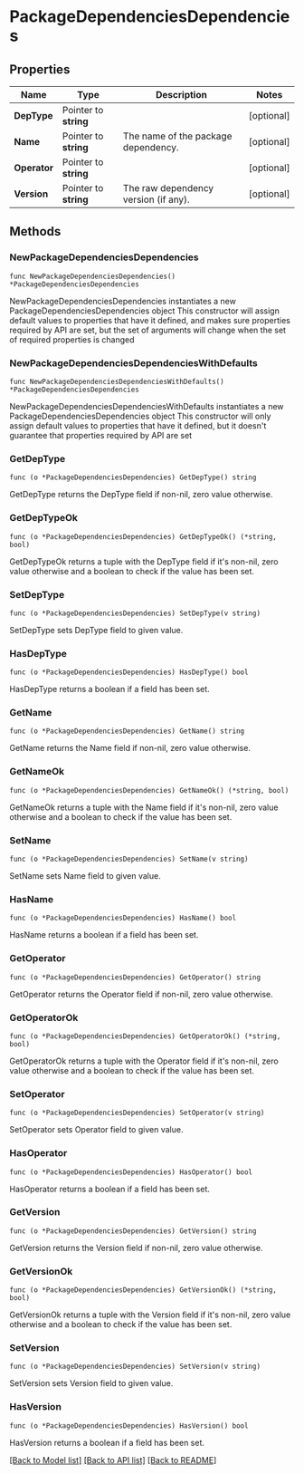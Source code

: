 # PackageDependenciesDependencies

## Properties

Name | Type | Description | Notes
------------ | ------------- | ------------- | -------------
**DepType** | Pointer to **string** |  | [optional] 
**Name** | Pointer to **string** | The name of the package dependency. | [optional] 
**Operator** | Pointer to **string** |  | [optional] 
**Version** | Pointer to **string** | The raw dependency version (if any). | [optional] 

## Methods

### NewPackageDependenciesDependencies

`func NewPackageDependenciesDependencies() *PackageDependenciesDependencies`

NewPackageDependenciesDependencies instantiates a new PackageDependenciesDependencies object
This constructor will assign default values to properties that have it defined,
and makes sure properties required by API are set, but the set of arguments
will change when the set of required properties is changed

### NewPackageDependenciesDependenciesWithDefaults

`func NewPackageDependenciesDependenciesWithDefaults() *PackageDependenciesDependencies`

NewPackageDependenciesDependenciesWithDefaults instantiates a new PackageDependenciesDependencies object
This constructor will only assign default values to properties that have it defined,
but it doesn't guarantee that properties required by API are set

### GetDepType

`func (o *PackageDependenciesDependencies) GetDepType() string`

GetDepType returns the DepType field if non-nil, zero value otherwise.

### GetDepTypeOk

`func (o *PackageDependenciesDependencies) GetDepTypeOk() (*string, bool)`

GetDepTypeOk returns a tuple with the DepType field if it's non-nil, zero value otherwise
and a boolean to check if the value has been set.

### SetDepType

`func (o *PackageDependenciesDependencies) SetDepType(v string)`

SetDepType sets DepType field to given value.

### HasDepType

`func (o *PackageDependenciesDependencies) HasDepType() bool`

HasDepType returns a boolean if a field has been set.

### GetName

`func (o *PackageDependenciesDependencies) GetName() string`

GetName returns the Name field if non-nil, zero value otherwise.

### GetNameOk

`func (o *PackageDependenciesDependencies) GetNameOk() (*string, bool)`

GetNameOk returns a tuple with the Name field if it's non-nil, zero value otherwise
and a boolean to check if the value has been set.

### SetName

`func (o *PackageDependenciesDependencies) SetName(v string)`

SetName sets Name field to given value.

### HasName

`func (o *PackageDependenciesDependencies) HasName() bool`

HasName returns a boolean if a field has been set.

### GetOperator

`func (o *PackageDependenciesDependencies) GetOperator() string`

GetOperator returns the Operator field if non-nil, zero value otherwise.

### GetOperatorOk

`func (o *PackageDependenciesDependencies) GetOperatorOk() (*string, bool)`

GetOperatorOk returns a tuple with the Operator field if it's non-nil, zero value otherwise
and a boolean to check if the value has been set.

### SetOperator

`func (o *PackageDependenciesDependencies) SetOperator(v string)`

SetOperator sets Operator field to given value.

### HasOperator

`func (o *PackageDependenciesDependencies) HasOperator() bool`

HasOperator returns a boolean if a field has been set.

### GetVersion

`func (o *PackageDependenciesDependencies) GetVersion() string`

GetVersion returns the Version field if non-nil, zero value otherwise.

### GetVersionOk

`func (o *PackageDependenciesDependencies) GetVersionOk() (*string, bool)`

GetVersionOk returns a tuple with the Version field if it's non-nil, zero value otherwise
and a boolean to check if the value has been set.

### SetVersion

`func (o *PackageDependenciesDependencies) SetVersion(v string)`

SetVersion sets Version field to given value.

### HasVersion

`func (o *PackageDependenciesDependencies) HasVersion() bool`

HasVersion returns a boolean if a field has been set.


[[Back to Model list]](../README.md#documentation-for-models) [[Back to API list]](../README.md#documentation-for-api-endpoints) [[Back to README]](../README.md)


